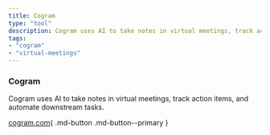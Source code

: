 ```yaml
---
title: Cogram
type: "tool"
description: Cogram uses AI to take notes in virtual meetings, track action items, and automate downstream tasks
tags:
- "cogram"
- "virtual-meetings"
---
```


### Cogram

Cogram uses AI to take notes in virtual meetings, track action items, and automate downstream tasks.

[cogram.com](https://www.cogram.com/){ .md-button .md-button--primary } 
